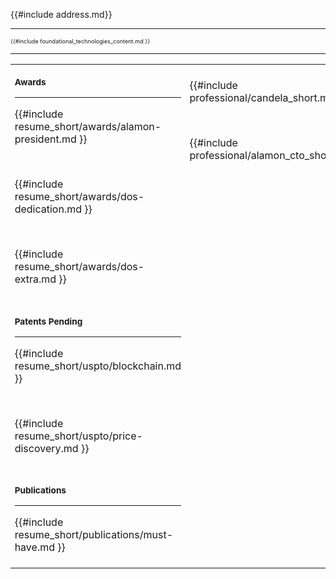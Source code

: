 {{#include address.md}}

---

<p style="font-size: 0.65em;">
{{#include foundational_technologies_content.md }}
</p>

---

<table style="width: 100%">
<tr>
<td style="width: 20%; vertical-align: top; padding: 5pt 5pt 5pt 5pt;" colspan="1" rowspan="1">
<p style="font-size: 0.85em; font-weight: bold;">Awards</p>

---

{{#include resume_short/awards/alamon-president.md }}

<br/>

{{#include resume_short/awards/dos-dedication.md }}

<br/>

{{#include resume_short/awards/dos-extra.md }}

<br/>

<p style="font-size: 0.85em; font-weight: bold;">Patents Pending</p>

---

{{#include resume_short/uspto/blockchain.md }}

<br/>

{{#include resume_short/uspto/price-discovery.md }}

<br/>

<p style="font-size: 0.85em; font-weight: bold;">Publications</p>

---

{{#include resume_short/publications/must-have.md }}

</td>
<td style="width: 80%; vertical-align: top; padding: 5pt 5pt 5pt 5pt;" colspan="1" rowspan="1">

{{#include professional/candela_short.md}}

<br/>

{{#include professional/alamon_cto_short.md}}

<td>
</tr>
</table>
